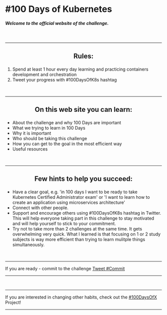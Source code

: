 
#  **#100 Days of Kubernetes**

##### Welcome to the official website of the challenge. 

&nbsp;

___
## <p align="center">**Rules**:</p>

1. Spend at least 1 hour every day learning and practicing containers development and orchestration
2. Tweet your progress with #100DaysOfK8s hashtag

&nbsp;
___

## <p align="center">**On this web site you can learn:**</p>

* About the challenge and why 100 Days are important
* What we trying to learn in 100 Days
* Why it is important
* Who should be taking this challenge
* How you can get to the goal in the most efficient way
* Useful resources

&nbsp;
___

## <p align="center">**Few hints to help you succeed:**</p>

* Have a clear goal, e.g. 'in 100 days I want to be ready to take Kubernetes Certified Administrator exam' or 'I want to learn how to create an application using microservices architecture'
* Connect with other people.
* Support and encourage others using #100DaysOfK8s hashtag in Twitter. This will help everyone taking part in this challenge to stay motivated and will help yourself to stick to your commitment.
* Try not to take more than 2 challenges at the same time. It gets overwhelming very quick. What I learned is that focusing on 1 or 2 study subjects is way more efficient than trying to learn mulitple things simultaneously.

&nbsp;
___
If you are ready - commit to the challenge
<a href="https://twitter.com/intent/tweet?button_hashtag=Commit&ref_src=twsrc%5Etfw" class="twitter-hashtag-button" data-size="large" data-text="I&#39;m publicly committing to the 100DaysOfK8s Challenge starting today! Learn More and Join me https://100DaysOfK8s.io #100DaysOfK8s" data-show-count="false">Tweet #Commit</a><script async src="https://platform.twitter.com/widgets.js" charset="utf-8"></script>

___


&nbsp;
___
If you are interested in changing other habits, check out the [#100DaysOfX](https://www.100daysofx.com/) Project!
___